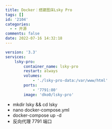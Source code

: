 ```yaml
---
title: Docker：搭建图床Lsky Pro
tags: []
id: '2104'
categories:
  - - 开源
comments: false
date: 2022-07-16 14:32:18
---
```


```yml
version: '3.3'
services:
    lsky-pro:
        container_name: lsky-pro
        restart: always
        volumes:
            - './lsky-pro-data:/var/www/html'
        ports:
            - '7791:80'
        image: 'dko0/lsky-pro'
```

*   mkdir lsky && cd lsky
*   nano docker-compose.yml
*   docker-compose up -d
*   反向代理 7791 端口